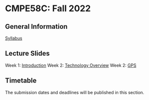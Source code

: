 # CMPE58C: Fall 2022

## General Information

[Syllabus](syllabus.pdf)

## Lecture Slides

Week 1: [Introduction](slides/Introduction.pdf)
Week 2: [Technology Overview](slides/TechnologyOverview.pdf)
Week 2: [GPS](slides/GPS.pdf)

## Timetable

The submission dates and deadlines will be published in this section.


